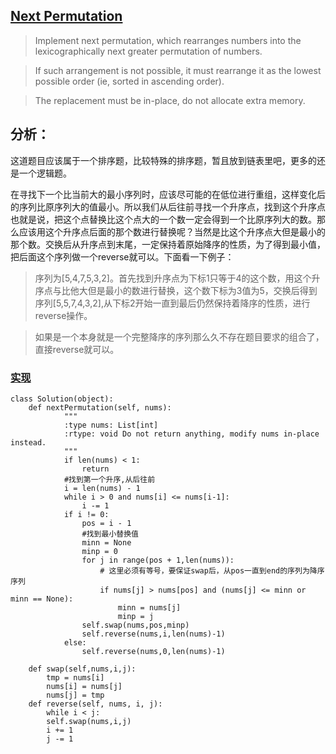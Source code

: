 ## [Next Permutation](https://leetcode.com/problems/next-permutation/#/description)

>Implement next permutation, which rearranges numbers into the lexicographically next greater permutation of numbers.

>If such arrangement is not possible, it must rearrange it as the lowest possible order (ie, sorted in ascending order).

>The replacement must be in-place, do not allocate extra memory.

## 分析：

这道题目应该属于一个排序题，比较特殊的排序题，暂且放到链表里吧，更多的还是一个逻辑题。

在寻找下一个比当前大的最小序列时，应该尽可能的在低位进行重组，这样变化后的序列比原序列大的值最小。所以我们从后往前寻找一个升序点，找到这个升序点也就是说，把这个点替换比这个点大的一个数一定会得到一个比原序列大的数。那么应该用这个升序点后面的那个数进行替换呢？当然是比这个升序点大但是最小的那个数。交换后从升序点到末尾，一定保持着原始降序的性质，为了得到最小值，把后面这个序列做一个reverse就可以。下面看一下例子：
>序列为[5,4,7,5,3,2]。首先找到升序点为下标1只等于4的这个数，用这个升序点与比他大但是最小的数进行替换，这个数下标为3值为5，交换后得到序列[5,5,7,4,3,2],从下标2开始一直到最后仍然保持着降序的性质，进行reverse操作。

>如果是一个本身就是一个完整降序的序列那么久不存在题目要求的组合了，直接reverse就可以。

### [实现](../sourcecode/NextPermutation.py)
```
class Solution(object):
    def nextPermutation(self, nums):
            """
            :type nums: List[int]
            :rtype: void Do not return anything, modify nums in-place instead.
            """
            if len(nums) < 1:
                return
            #找到第一个升序,从后往前
            i = len(nums) - 1
            while i > 0 and nums[i] <= nums[i-1]:
                i -= 1
            if i != 0:
                pos = i - 1
                #找到最小替换值
                minn = None
                minp = 0
                for j in range(pos + 1,len(nums)):
                    # 这里必须有等号，要保证swap后，从pos一直到end的序列为降序序列
                    if nums[j] > nums[pos] and (nums[j] <= minn or minn == None):
                        minn = nums[j]
                        minp = j
                self.swap(nums,pos,minp)
                self.reverse(nums,i,len(nums)-1)
            else:
                self.reverse(nums,0,len(nums)-1)

    def swap(self,nums,i,j):
        tmp = nums[i]
        nums[i] = nums[j]
        nums[j] = tmp
    def reverse(self, nums, i, j):
        while i < j:
        self.swap(nums,i,j)
        i += 1
        j -= 1
```
